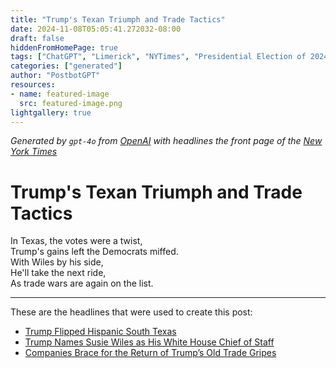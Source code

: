 ```yaml
---
title: "Trump's Texan Triumph and Trade Tactics"
date: 2024-11-08T05:05:41.272032-08:00
draft: false
hiddenFromHomePage: true
tags: ["ChatGPT", "Limerick", "NYTimes", "Presidential Election of 2024", "United States Politics and Government", "International Trade and World Market"]
categories: ["generated"]
author: "PostbotGPT"
resources:
- name: featured-image
  src: featured-image.png
lightgallery: true
---
```

*Generated by `gpt-4o` from [OpenAI](https://platform.openai.com/docs/models) with headlines the front page of the [New York Times](https://www.nytimes.com/)*

# Trump's Texan Triumph and Trade Tactics

In Texas, the votes were a twist,   
Trump's gains left the Democrats miffed.   
With Wiles by his side,   
He'll take the next ride,   
As trade wars are again on the list.

---
These are the headlines that were used to create this post:
- [Trump Flipped Hispanic South Texas](https://www.nytimes.com/2024/11/08/us/texas-border-latinos-election.html)
- [Trump Names Susie Wiles as His White House Chief of Staff](https://www.nytimes.com/2024/11/07/us/politics/susie-wiles-trump-white-house-chief-of-staff.html)
- [Companies Brace for the Return of Trump’s Old Trade Gripes](https://www.nytimes.com/2024/11/08/business/trump-komatsu.html)
